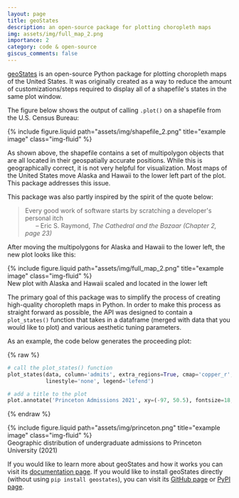 ```yaml
---
layout: page
title: geoStates
description: an open-source package for plotting choropleth maps
img: assets/img/full_map_2.png
importance: 2
category: code & open-source
giscus_comments: false
---
```


[geoStates](https://github.com/eolesinski/geostates) is an open-source Python package for plotting choropleth maps of the
United States. It was originally created as a way to reduce the amount of customizations/steps required to display all of a
shapefile's states in the same plot window.

The figure below shows the output of calling `.plot()` on a shapefile from the U.S. Census Bureau:

<div class="row">
  <div class="col-md-3">
    <!-- Left text -->
    <p></p>
  </div>
  <div class="col-md-6">
    <!-- Middle image -->
    {% include figure.liquid path="assets/img/shapefile_2.png" title="example image" class="img-fluid" %}
  </div>
  <div class="col-md-3">
    <!-- Right text -->
    <p></p>
  </div>
</div>

As shown above, the shapefile contains a set of multipolygon objects that are all located in their geospatially accurate positions. While this is geographically correct, it is not very helpful for visualization. Most maps of the United States move Alaska and Hawaii to the lower left part of the plot. This package addresses this issue.

This package was also partly inspired by the spirit of the quote below:

> Every good work of software starts by scratching a developer's personal itch
> <br> &nbsp;&nbsp;&nbsp;&nbsp;&nbsp;&nbsp;&ndash; Eric S. Raymond, <em>The Cathedral and the Bazaar (Chapter 2, page 23) </em>

After moving the multipolygons for Alaska and Hawaii to the lower left, the new plot looks like this:

<div class="row">
    <div class="col-sm mt-3 mt-md-0">
        {% include figure.liquid path="assets/img/full_map_2.png" title="example image" class="img-fluid" %}
    </div>
</div>
<div class="caption">
    New plot with Alaska and Hawaii scaled and located in the lower left
</div>

The primary goal of this package was to simplify the process of creating high-quality choropleth maps in Python. In order to make this process as straight forward as possible, the API was designed to contain a `plot_states()` function that takes in a dataframe (merged with data that you would like to plot) and various aesthetic tuning parameters.

As an example, the code below generates the proceeding plot:

{% raw %}

```python
# call the plot_states() function
plot_states(data, column='admits', extra_regions=True, cmap='copper_r', labels='both',
            linestyle='none', legend='lefend')

# add a title to the plot
plot.annotate('Princeton Admissions 2021', xy=(-97, 50.5), fontsize=18, ha='center')
```

{% endraw %}

<div class="row">
    <div class="col-sm mt-3 mt-md-0">
        {% include figure.liquid path="assets/img/princeton.png" title="example image" class="img-fluid" %}
    </div>
</div>
<div class="caption">
    Geographic distribution of undergraduate admissions to Princeton University (2021)
</div>

If you would like to learn more about geoStates and how it works you can visit its [documentation page](https://eolesinski.github.io/geostates/). If you would like to install geoStates directly (without using `pip install geostates`), you can visit its [GitHub page](https://github.com/eolesinski/geostates) or [PyPI page](https://pypi.org/project/geostates/).
